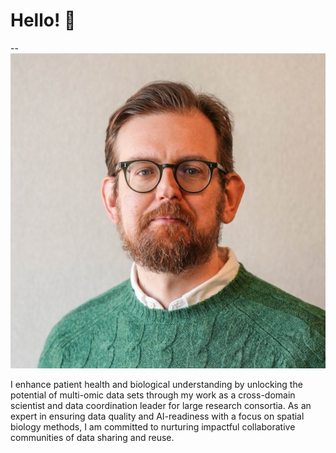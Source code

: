 # Hello! 👋

--![](/images/adamjtaylor_headshot.png)

I enhance patient health and biological understanding by unlocking the potential of multi-omic data sets through my work as a cross-domain scientist and data coordination leader for large research consortia. As an expert in ensuring data quality and AI-readiness with a focus on spatial biology methods, I am committed to nurturing impactful collaborative communities of data sharing and reuse.
